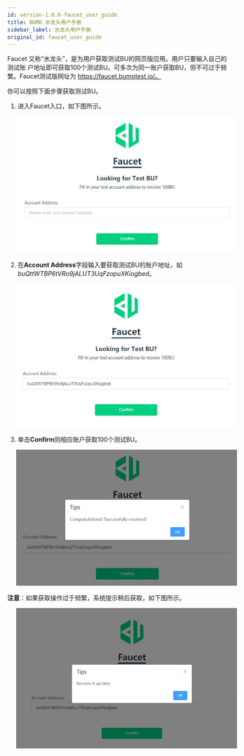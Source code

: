```yaml
---
id: version-1.0.0-faucet_user_guide
title: BUMO 水龙头用户手册
sidebar_label: 水龙头用户手册
original_id: faucet_user_guide
---
```


Faucet 又称“水龙头”，是为用户获取测试BU的网页版应用。用户只要输入自己的测试账
户地址即可获取100个测试BU。可多次为同一账户获取BU，但不可过于频繁。Faucet测试版网址为 https://faucet.bumotest.io/。

你可以按照下面步骤获取测试BU。

1. 进入Faucet入口，如下图所示。

<img src="/docs/assets/faucet_1.jpg"
     style= "margin-left: 20px">

2. 在**Account Address**字段输入要获取测试BU的账户地址，如
*buQttWTBP6tVRo9jALUT3UqFzopuXKiogbed*。

<img src="/docs/assets/faucet_2.jpg"
     style= "margin-left: 20px">

3. 单击**Confirm**则相应账户获取100个测试BU。

<img src="/docs/assets/faucet_3.jpg"
     style= "margin-left: 20px">

**注意**：如果获取操作过于频繁，系统提示稍后获取，如下图所示。

<img src="/docs/assets/faucet_4.jpg"
     style= "margin-left: 20px">